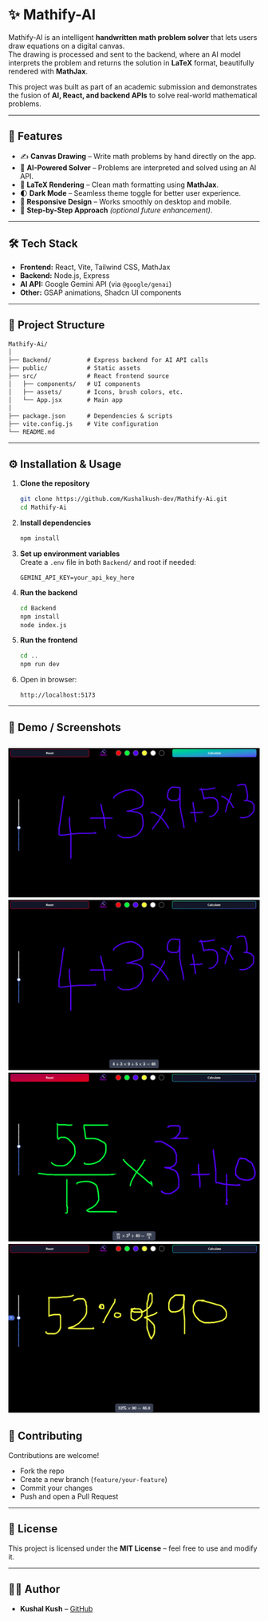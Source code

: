 # ✨ Mathify-AI

Mathify-AI is an intelligent **handwritten math problem solver** that lets users draw equations on a digital canvas.  
The drawing is processed and sent to the backend, where an AI model interprets the problem and returns the solution in **LaTeX** format, beautifully rendered with **MathJax**.

This project was built as part of an academic submission and demonstrates the fusion of **AI, React, and backend APIs** to solve real-world mathematical problems.

---

## 🚀 Features
- ✍️ **Canvas Drawing** – Write math problems by hand directly on the app.  
- 🤖 **AI-Powered Solver** – Problems are interpreted and solved using an AI API.  
- 🔢 **LaTeX Rendering** – Clean math formatting using **MathJax**.  
- 🌓 **Dark Mode** – Seamless theme toggle for better user experience.  
- 📱 **Responsive Design** – Works smoothly on desktop and mobile.  
- 🧮 **Step-by-Step Approach** *(optional future enhancement)*.

---

## 🛠️ Tech Stack
- **Frontend:** React, Vite, Tailwind CSS, MathJax  
- **Backend:** Node.js, Express  
- **AI API:** Google Gemini API (via `@google/genai`)  
- **Other:** GSAP animations, Shadcn UI components  

---

## 📂 Project Structure
```
Mathify-Ai/
│
├── Backend/          # Express backend for AI API calls
├── public/           # Static assets
├── src/              # React frontend source
│   ├── components/   # UI components
│   ├── assets/       # Icons, brush colors, etc.
│   └── App.jsx       # Main app
│
├── package.json      # Dependencies & scripts
├── vite.config.js    # Vite configuration
└── README.md
```

---

## ⚙️ Installation & Usage

1. **Clone the repository**
   ```bash
   git clone https://github.com/Kushalkush-dev/Mathify-Ai.git
   cd Mathify-Ai
   ```

2. **Install dependencies**
   ```bash
   npm install
   ```

3. **Set up environment variables**  
   Create a `.env` file in both `Backend/` and root if needed:
   ```
   GEMINI_API_KEY=your_api_key_here
   ```

4. **Run the backend**
   ```bash
   cd Backend
   npm install
   node index.js
   ```

5. **Run the frontend**
   ```bash
   cd ..
   npm run dev
   ```

6. Open in browser:  
   ```
   http://localhost:5173
   ```

---

## 🎥 Demo / Screenshots
 
![Mathify AI Screenshot](./public/pg2.png)
![Mathify AI Screenshot](./public/pg3.png)
![Mathify AI Screenshot](./public/pg5.png)
![Mathify AI Screenshot](./public/pg6.png)
---

## 🤝 Contributing
Contributions are welcome!  
- Fork the repo  
- Create a new branch (`feature/your-feature`)  
- Commit your changes  
- Push and open a Pull Request  

---

## 📜 License
This project is licensed under the **MIT License** – feel free to use and modify it.  

---

## 👨‍💻 Author
- **Kushal Kush** – [GitHub](https://github.com/Kushalkush-dev)

